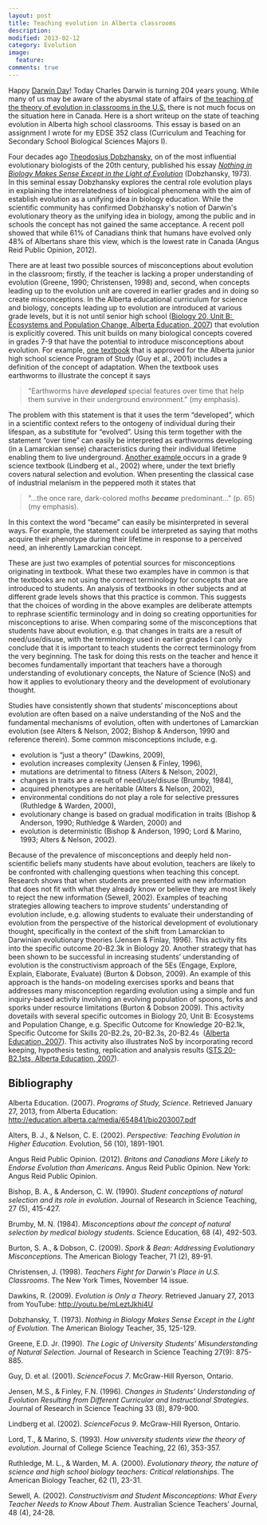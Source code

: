 ```yaml
---
layout: post
title: Teaching evolution in Alberta classrooms
description: 
modified: 2013-02-12
category: Evolution
image:
  feature: 
comments: true  
---
```

Happy <a href="http://darwinday.org">Darwin Day</a>! Today Charles Darwin is turning 204 years young. While many of us may be aware of the abysmal state of affairs of <a href="http://ncse.com/news/2013/02/years-antievolution-legislation-so-far-0014699">the teaching of the theory of evolution in classrooms in the U.S.</a> there is not much focus on the situation here in Canada. Here is a short writeup on the state of teaching evolution in Alberta high school classrooms. This essay is based on an assignment I wrote for my EDSE 352 class (Curriculum and Teaching for Secondary School Biological Sciences Majors I).

Four decades ago <a class="zem_slink" title="Theodosius Dobzhansky" href="http://en.wikipedia.org/wiki/Theodosius_Dobzhansky" target="_blank" rel="wikipedia">Theodosius Dobzhansky</a>, on of the most influential evolutionary biologists of the 20th century, published his essay <i><a class="zem_slink" title="Nothing in Biology Makes Sense Except in the Light of Evolution" href="http://en.wikipedia.org/wiki/Nothing_in_Biology_Makes_Sense_Except_in_the_Light_of_Evolution" target="_blank" rel="wikipedia">Nothing in Biology Makes Sense Except in the Light of Evolution</a></i> (Dobzhansky, 1973). In this seminal essay Dobzhansky explores the central role evolution plays in explaining the interrelatedness of biological phenomena with the aim of establish evolution as a unifying idea in biology education. While the scientific community has confirmed Dobzhansky's notion of Darwin's evolutionary theory as the unifying idea in biology, among the public and in schools the concept has not gained the same acceptance. A recent poll showed that while 61% of Canadians think that humans have evolved only 48% of Albertans share this view, which is the lowest rate in Canada (Angus Reid Public Opinion, 2012).

There are at least two possible sources of misconceptions about evolution in the classroom; firstly, if the teacher is lacking a proper understanding of evolution (Greene, 1990; Christensen, 1998) and, second, when concepts leading up to the evolution unit are covered in earlier grades and in doing so create misconceptions. In the Alberta educational curriculum for science and biology, concepts leading up to evolution are introduced at various grade levels, but it is not until senior high school (<a href="http://education.alberta.ca/media/654841/bio203007.pdf">Biology 20, Unit B:  Ecosystems and Population Change, Alberta Education, 2007</a>) that evolution is explicitly covered. This unit builds on many biological concepts covered in grades 7-9 that have the potential to introduce misconceptions about evolution. For example, <a href="http://www.mcgrawhill.ca/school/products/9780070864672/sciencefocus+7/">one textbook</a> that is approved for the Alberta junior high school science Program of Study (Guy et al., 2001) includes a definition of the concept of adaptation. When the textbook uses earthworms to illustrate the concept it says
<blockquote>"Earthworms have <strong><i>developed</i></strong> special features over time that help them survive in their underground environment." (my emphasis).</blockquote>
The problem with this statement is that it uses the term “developed”, which in a scientific context refers to the ontogeny of individual during their lifespan, as a substitute for “evolved”. Using this term together with the statement “over time” can easily be interpreted as earthworms developing (in a Lamarckian sense) characteristics during their individual lifetime enabling them to live underground. <a href="http://www.mcgrawhill.ca/school/products/9780070890824/sciencefocus+9/">Another example </a>occurs in a grade 9 science textbook (Lindberg et al., 2002) where, under the text briefly covers natural selection and evolution. When presenting the classical case of industrial melanism in the peppered moth it states that
<blockquote>"…the once rare, dark-colored moths <strong><i>became</i></strong> predominant…" (p. 65) (my emphasis).</blockquote>
In this context the word “became” can easily be misinterpreted in several ways. For example, the statement could be interpreted as saying that moths acquire their phenotype during their lifetime in response to a perceived need, an inherently Lamarckian concept.

These are just two examples of potential sources for misconceptions originating in textbook. What these two examples have in common is that the textbooks are not using the correct terminology for concepts that are introduced to students. An analysis of textbooks in other subjects and at different grade levels shows that this practice is common. This suggests that the choices of wording in the above examples are deliberate attempts to rephrase scientific terminology and in doing so creating opportunities for misconceptions to arise. When comparing some of the misconceptions that students have about evolution, e.g. that changes in traits are a result of need/use/disuse, with the terminology used in earlier grades I can only conclude that it is important to teach students the correct terminology from the very beginning. The task for doing this rests on the teacher and hence it becomes fundamentally important that teachers have a thorough understanding of evolutionary concepts, the Nature of Science (NoS) and how it applies to evolutionary theory and the development of evolutionary thought.

Studies have consistently shown that students’ misconceptions about evolution are often based on a naïve understanding of the NoS and the fundamental mechanisms of evolution, often with undertones of Lamarckian evolution (see Alters &amp; Nelson, 2002; Bishop &amp; Anderson, 1990 and reference therein). Some common misconceptions include, e.g.
<ul>
	<li>evolution is “just a theory” (Dawkins, 2009),</li>
	<li>evolution increases complexity (Jensen &amp; Finley, 1996),</li>
	<li>mutations are detrimental to fitness (Alters &amp; Nelson, 2002),</li>
	<li>changes in traits are a result of need/use/disuse (Brumby, 1984),</li>
	<li>acquired phenotypes are heritable (Alters &amp; Nelson, 2002),</li>
	<li>environmental conditions do not play a role for selective pressures (Ruthledge &amp; Warden, 2000),</li>
	<li>evolutionary change is based on gradual modification in traits (Bishop &amp; Anderson, 1990; Ruthledge &amp; Warden, 2000) and</li>
	<li>evolution is deterministic (Bishop &amp; Anderson, 1990; Lord &amp; Marino, 1993; Alters &amp; Nelson, 2002).</li>
</ul>
Because of the prevalence of misconceptions and deeply held non-scientific beliefs many students have about evolution, teachers are likely to be confronted with challenging questions when teaching this concept. Research shows that when students are presented with new information that does not fit with what they already know or believe they are most likely to reject the new information (Sewell, 2002). Examples of teaching strategies allowing teachers to improve students’ understanding of evolution include, e.g. allowing students to evaluate their understanding of evolution from the perspective of the historical development of evolutionary thought, specifically in the context of the shift from Lamarckian to Darwinian evolutionary theories (Jensen &amp; Finlay, 1996). This activity fits into the specific outcome 20-B2.3k in Biology 20. Another strategy that has been shown to be successful in increasing students’ understanding of evolution is the constructivism approach of the 5Es (Engage, Explore, Explain, Elaborate, Evaluate) (Burton &amp; Dobson, 2009). An example of this approach is the hands-on modeling exercises sporks and beans that addresses many misconception regarding evolution using a simple and fun inquiry-based activity involving an evolving population of spoons, forks and sporks under resource limitations (Burton &amp; Dobson 2009). This activity dovetails with several specific outcomes in Biology 20, Unit B: Ecosystems and Population Change, e.g. Specific Outcome for Knowledge 20-B2.1k, Specific Outcome for Skills 20-B2.2s, 20-B2.3s, 20-B2.4s  (<a href="http://education.alberta.ca/media/654841/bio203007.pdf">Alberta Education, 2007</a>). This activity also illustrates NoS by incorporating record keeping, hypothesis testing, replication and analysis results (<a href="http://education.alberta.ca/media/654841/bio203007.pdf">STS 20-B2.1sts, Alberta Education, 2007</a>).

<h2>Bibliography</h2>
Alberta Education. (2007). <i>Programs of Study, Science</i>. Retrieved January 27, 2013, from Alberta Education: <a href="http://education.alberta.ca/media/654841/bio203007.pdf">http://education.alberta.ca/media/654841/bio203007.pdf</a>

Alters, B. J., &amp; Nelson, C. E. (2002). <i>Perspective: Teaching Evolution in Higher Education</i>. Evolution, 56 (10), 1891-1901.

Angus Reid Public Opinion. (2012). <i>Britons and Canadians More Likely to Endorse Evolution than Americans</i>. Angus Reid Public Opinion. New York: Angus Reid Public Opinion.

Bishop, B. A., &amp; Anderson, C. W. (1990). <i>Student conceptions of natural selection and its role in evolution</i>. Journal of Research in Science Teaching, 27 (5), 415-427.

Brumby, M. N. (1984). <i>Misconceptions about the concept of natural selection by medical biology students</i>. Science Education, 68 (4), 492-503.

Burton, S. A., &amp; Dobson, C. (2009). <i>Spork &amp; Bean: Addressing Evolutionary Misconceptions</i>. The American Biology Teacher, 71 (2), 89-91.

Christensen, J. (1998). <i>Teachers Fight for Darwin's Place in U.S.</i> <i>Classrooms</i>. The New York Times, November 14 issue.

Dawkins, R. (2009). <i>Evolution is Only a Theory.</i> Retrieved January 27, 2013 from YouTube: <a href="http://youtu.be/mLeztJkhi4U">http://youtu.be/mLeztJkhi4U</a>

Dobzhansky, T. (1973). <i>Nothing in Biology Makes Sense Except in the Light of Evolution.</i> The American Biology Teacher, 35, 125-129.

Greene, E.D. Jr. (1990). <i>The Logic of University Students’ Misunderstanding of Natural Selection</i>. Journal of Research in Science Teaching 27(9): 875-885.

Guy, D. et al. (2001). <i>ScienceFocus 7</i>. McGraw-Hill Ryerson, Ontario.

Jensen, M.S., &amp; Finley, F.N. (1996). <i>Changes in Students’ Understanding of Evolution Resulting from Different Curricular and Instructional Strategies</i>. Journal of Research in Science Teaching 33 (8), 879-900.

Lindberg et al. (2002). <i>ScienceFocus 9</i>. McGraw-Hill Ryerson, Ontario.

Lord, T., &amp; Marino, S. (1993). <i>How university students view the theory of evolution.</i> Journal of College Science Teaching, 22 (6), 353-357.

Ruthledge, M. L., &amp; Warden, M. A. (2000). <i>Evolutionary theory, the nature of science and high school biology teachers: Critical relationships</i>. The American Biology Teacher, 62 (1), 23-31.

Sewell, A. (2002). <i>Constructivism and Student Misconceptions: What Every Teacher Needs to Know About Them</i>. Australian Science Teachers’ Journal, 48 (4), 24-28.

